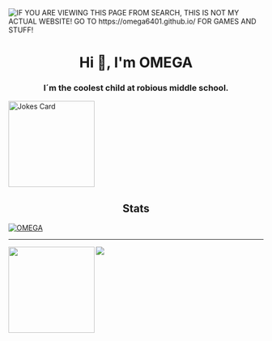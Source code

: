 <img alt="IF YOU ARE VIEWING THIS PAGE FROM SEARCH, THIS IS NOT MY ACTUAL WEBSITE! GO TO https://omega6401.github.io/ FOR GAMES AND STUFF!" src="https://readme-typing-svg.herokuapp.com?vCenter=true&lines=Hello!+I+am+ΩMEGA!;HTML+Coder;Terrible+with+JavaScript;Cool+Gamer">
<h1 align="center">Hi 👋, I'm OMEGA</h1>
<h3 align="center">I´m the coolest child at robious middle school.</h3>

 <img height="170" align="middle" src="https://readme-jokes.vercel.app/api" alt="Jokes Card" />
  
<h2 align="Middle">Stats</h2>
  
<p align="left"> <a href="https://github.com/ryo-ma/github-profile-trophy"><img src="https://github-profile-trophy.vercel.app/?username=OMEGA6401&theme=discord" alt="OMEGA" /></a> </p>


---


  
  <div>
  <img height="170" align="left" src="https://github-readme-stats.vercel.app/api?username=OMEGA6401&theme=dark&count_private=true&include_all_commits=true" />
  <img src="https://github-readme-stats.vercel.app/api/top-langs/?username=OMEGA6401&theme=dark&layout=compact" />
</div>
